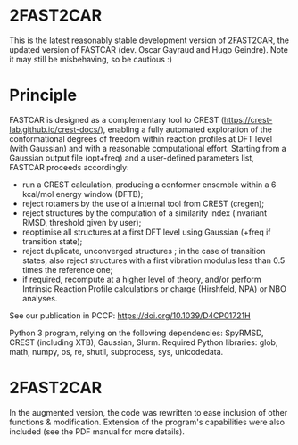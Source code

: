 # 2FAST2CAR 
This is the latest reasonably stable development version of 2FAST2CAR, the updated version of FASTCAR (dev. Oscar Gayraud and Hugo Geindre). Note it may still be misbehaving, so be cautious :)

# Principle
FASTCAR is designed as a complementary tool to CREST (https://crest-lab.github.io/crest-docs/), enabling a fully automated exploration of the conformational degrees of freedom within reaction profiles at DFT level (with Gaussian) and with a reasonable computational effort.
Starting from a Gaussian output file (opt+freq) and a user-defined parameters list, FASTCAR proceeds accordingly:
- run a CREST calculation, producing a conformer ensemble within a 6 kcal/mol energy window (DFTB);
- reject rotamers by the use of a internal tool from CREST (cregen);
- reject structures by the computation of a similarity index (invariant RMSD, threshold given by user);
- reoptimise all structures at a first DFT level using Gaussian (+freq if transition state);
- reject duplicate, unconverged structures ; in the case of transition states, also reject structures with a first vibration modulus less than 0.5 times the reference one;
- if required, recompute at a higher level of theory, and/or perform Intrinsic Reaction Profile calculations or charge (Hirshfeld, NPA) or NBO analyses.

See our publication in PCCP: https://doi.org/10.1039/D4CP01721H

Python 3 program, relying on the following dependencies: SpyRMSD, CREST (including XTB), Gaussian, Slurm. 
Required Python libraries: glob, math, numpy, os, re, shutil, subprocess, sys, unicodedata.

# 2FAST2CAR
In the augmented version, the code was rewritten to ease inclusion of other functions & modification. Extension of the program's capabilities were also included (see the PDF manual for more details). 
